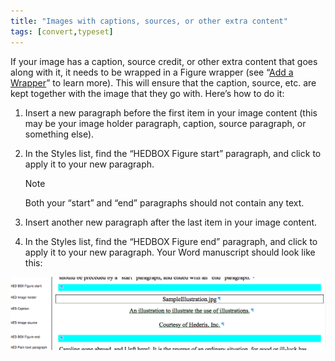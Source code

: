 ```yaml
---
title: "Images with captions, sources, or other extra content"
tags: [convert,typeset]
---
```

 
<html><body><section data-type="chapter" class="hsecchapter" data-hederis-type="hsecchapter" id="images-with-captions-etc" data-pi-attrs="id: images-with-captions-etc; data-tags: convert,typeset;" role="doc-chapter" data-tags="convert,typeset" data-author-name=" " data-book-title=" " title="Images with captions, sources, or other extra content"><p class="hblkp" data-hederis-type="hblkp" id="ph9E7h5ZX">If your image has a caption, source credit, or other extra content that goes along with it, it needs to be wrapped in a Figure wrapper (see &#8220;<a href="{% link _docs/add-a-wrapper.md %}" class="hspana" data-hederis-type="hspana" id="pX4h0Phvv">Add a Wrapper</a>&#8221; to learn more). This will ensure that the caption, source, etc. are kept together with the image that they go with. Here&#8217;s how to do it:</p><ol class="hwprnumlist" data-hederis-type="hwprnumlist" id="pjm8Om7hD"><li class="hblkoli" data-hederis-type="hblkoli" id="liU6FMNBhh"><p class="hblkoli" data-hederis-type="hblklip" id="pOd5EJW2o">Insert a new paragraph before the first item in your image content (this may be your image holder paragraph, caption, source paragraph, or something else).</p></li><li class="hblkoli" data-hederis-type="hblkoli" id="lim5zeIXZI"><p class="hblkoli" data-hederis-type="hblklip" id="pcEdKwC9r">In the Styles list, find the &#8220;HEDBOX Figure start&#8221; paragraph, and click to apply it to your new paragraph.</p><div class="hwprbox box" data-hederis-type="hwprbox" id="pyyVdXuuq" data-type="sidebar"><p class="hblktype" data-hederis-type="hblktype" id="p2MMU1Zm3">Note</p><p class="hblkp" data-hederis-type="hblkp" id="p6ZKd5fJP">Both your &#8220;start&#8221; and &#8220;end&#8221; paragraphs should not contain any text.</p></div></li><li class="hblkoli" data-hederis-type="hblkoli" id="liKqg6qCRQ"><p class="hblkoli" data-hederis-type="hblklip" id="po5wP0bRK">Insert another new paragraph after the last item in your image content.</p></li><li class="hblkoli" data-hederis-type="hblkoli" id="lig2PVMBqc"><p class="hblkoli" data-hederis-type="hblklip" id="pLkVREmZL">In the Styles list, find the &#8220;HEDBOX Figure end&#8221; paragraph, and click to apply it to your new paragraph. Your Word manuscript should look like this:</p></li></ol><img data-hederis-type="hblkimg" class="hblkimg" id="pnkBaR8hA" src="/images/image_2.png" data-img-src="/images/image_2.png"/></section></body></html>
